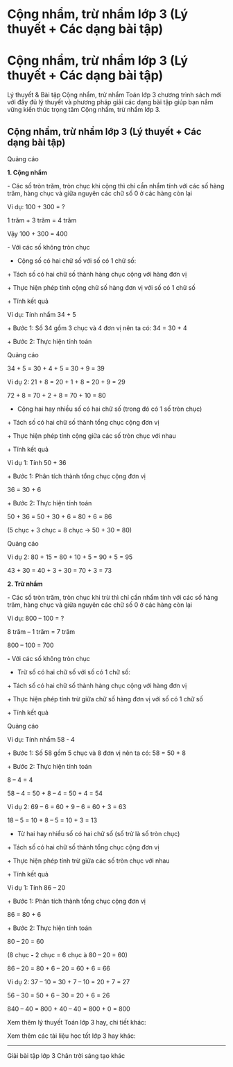 # Cộng nhẩm, trừ nhẩm lớp 3 (Lý thuyết + Các dạng bài tập)

# Cộng nhẩm, trừ nhẩm lớp 3 (Lý thuyết + Các dạng bài tập)

Lý thuyết & Bài tập Cộng nhẩm, trừ nhẩm Toán lớp 3 chương trình sách mới với đầy đủ lý thuyết và phương pháp giải các dạng bài tập giúp bạn nắm vững kiến thức trọng tâm Cộng nhẩm, trừ nhẩm lớp 3.

## Cộng nhẩm, trừ nhẩm lớp 3 (Lý thuyết + Các dạng bài tập)

Quảng cáo

**1\. Cộng nhẩm**

\- Các số tròn trăm, tròn chục khi cộng thì chỉ cần nhẩm tính với các số hàng trăm, hàng chục và giữa nguyên các chữ số 0 ở các hàng còn lại

Ví dụ: 100 + 300 = ?

1 trăm + 3 trăm = 4 trăm

Vậy 100 + 300 = 400

\- Với các số không tròn chục 

* Cộng số có hai chữ số với số có 1 chữ số: 

\+ Tách số có hai chữ số thành hàng chục cộng với hàng đơn vị

\+ Thực hiện phép tính cộng chữ số hàng đơn vị với số có 1 chữ số

\+ Tính kết quả

Ví dụ: Tính nhẩm 34 + 5

\+ Bước 1: Số 34 gồm 3 chục và 4 đơn vị nên ta có: 34 = 30 + 4

\+ Bước 2: Thực hiện tính toán

Quảng cáo

34 + 5 = 30 + 4 + 5 = 30 + 9 = 39

Ví dụ 2: 21 + 8 = 20 + 1 + 8 = 20 + 9 = 29

72 + 8 = 70 + 2 + 8 = 70 + 10 = 80

* Cộng hai hay nhiều số có hai chữ số (trong đó có 1 số tròn chục)

\+ Tách số có hai chữ số thành tổng chục cộng đơn vị

\+ Thực hiện phép tính cộng giữa các số tròn chục với nhau 

\+ Tính kết quả

Ví dụ 1: Tính 50 + 36

\+ Bước 1: Phân tích thành tổng chục cộng đơn vị

36 = 30 + 6 

\+ Bước 2: Thực hiện tính toán

50 + 36 = 50 + 30 + 6 = 80 + 6 = 86

(5 chục + 3 chục = 8 chục → 50 + 30 = 80)

Quảng cáo

Ví dụ 2: 80 + 15 = 80 + 10 + 5 = 90 + 5 = 95

43 + 30 = 40 + 3 + 30 = 70 + 3 = 73

**2\. Trừ nhẩm**

\- Các số tròn trăm, tròn chục khi trừ thì chỉ cần nhẩm tính với các số hàng trăm, hàng chục và giữa nguyên các chữ số 0 ở các hàng còn lại

Ví dụ: 800 – 100 = ?

8 trăm – 1 trăm = 7 trăm

800 – 100 = 700

**-** Với các số không tròn chục 

* Trừ số có hai chữ số với số có 1 chữ số: 

\+ Tách số có hai chữ số thành hàng chục cộng với hàng đơn vị

\+ Thực hiện phép tính trừ giữa chữ số hàng đơn vị với số có 1 chữ số

\+ Tính kết quả

Quảng cáo

Ví dụ: Tính nhẩm 58 - 4

\+ Bước 1: Số 58 gồm 5 chục và 8 đơn vị nên ta có: 58 = 50 + 8

\+ Bước 2: Thực hiện tính toán

8 – 4 = 4

58 – 4 = 50 + 8 – 4 = 50 + 4 = 54

Ví dụ 2: 69 – 6 = 60 + 9 – 6 = 60 + 3 = 63

18 – 5 = 10 + 8 – 5 = 10 + 3 = 13

* Từ hai hay nhiều số có hai chữ số (số trừ là số tròn chục)

\+ Tách số có hai chữ số thành tổng chục cộng đơn vị

\+ Thực hiện phép tính trừ giữa các số tròn chục với nhau

\+ Tính kết quả

Ví dụ 1: Tính 86 – 20 

\+ Bước 1: Phân tích thành tổng chục cộng đơn vị

86 = 80 + 6 

\+ Bước 2: Thực hiện tính toán

80 – 20 = 60

(8 chục **-** 2 chục = 6 chục à 80 – 20 = 60)

86 – 20 = 80 + 6 – 20 = 60 + 6 = 66

Ví dụ 2: 37 – 10 = 30 + 7 – 10 = 20 + 7 = 27

56 – 30 = 50 + 6 – 30 = 20 + 6 = 26

840 – 40 = 800 + 40 – 40 = 800 + 0 = 800

Xem thêm lý thuyết Toán lớp 3 hay, chi tiết khác:

Xem thêm các tài liệu học tốt lớp 3 hay khác:

* * *

Giải bài tập lớp 3 Chân trời sáng tạo khác
